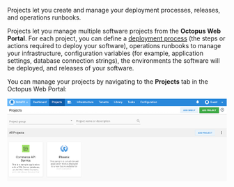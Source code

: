 Projects let you create and manage your deployment processes, releases, and operations runbooks.

Projects let you manage multiple software projects from the **Octopus Web Portal**. For each project, you can define a [deployment process](/docs/deployment-process/index.md) (the steps or actions required to deploy your software), operations runbooks to manage your infrastructure, configuration variables (for example, application settings, database connection strings), the environments the software will be deployed, and releases of your software.

You can manage your projects by navigating to the **Projects** tab in the Octopus Web Portal:

![The Projects area of Octopus Deploy](docs/shared-content/concepts/images/projects.png)
